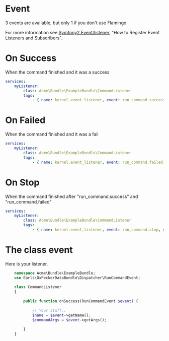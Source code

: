 Event
=====

3 events are available, but only 1 if you don't use Flamingo

For more information see [Symfony2 Event/listener](http://symfony.com/doc/current/cookbook/doctrine/event_listeners_subscribers.html), "How to Register Event Listeners and Subscribers".

On Success
==========

When the command finished and it was a success
```yml
services:
    myListener:
        class: Acme\Bundle\ExampleBundle\CommandListener
        tags:
            - { name: kernel.event_listener, event: run_command.success, method: onSuccess }
```

On Failed
=========

When the command finished and it was a fail
```yml
services:
    myListener:
        class: Acme\Bundle\ExampleBundle\CommandListener
        tags:
            - { name: kernel.event_listener, event: run_command.failed, method: onFailed }
```


On Stop
======

When the command finished after "run_command.success" and "run_command.failed"
```yml
services:
    myListener:
        class: Acme\Bundle\ExampleBundle\CommandListener
        tags:
            - { name: kernel.event_listener, event: run_command.stop, method: onStop }
```

The class event
===============

Here is your listener.

```php
    namespace Acme\Bundle\ExampleBundle;  
    use Earls\OxPeckerDataBundle\Dispatcher\RunCommandEvent; 
     
    class CommandListener
    {
     
        public function onSuccess(RunCommandEvent $event) {
     
            // Your stuff..
            $name = $event->getName();
            $commandArgs = $event->getArgs();
            
        }
    }
```
